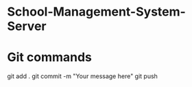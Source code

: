 # School-Management-System-Server

# Git commands
git add .
git commit -m "Your message here"
git push